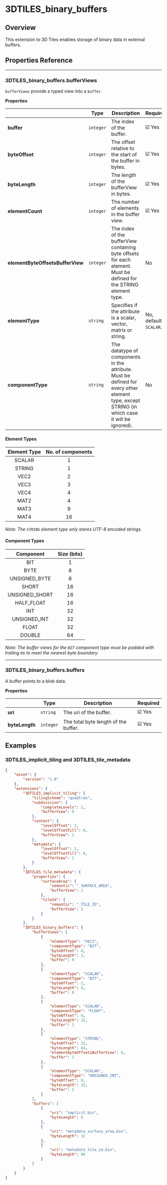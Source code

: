 # 3DTILES_binary_buffers

## Overview

This extension to 3D Tiles enables storage of binary data in external buffers.

## Properties Reference

---------------------------------------
### 3DTILES_binary_buffers.bufferViews

`bufferViews` provide a typed view into a `buffer`.

**Properties**

|   |Type|Description|Required|
|---|----|-----------|--------|
|**buffer**|`integer`|The index of the buffer.|☑️ Yes|
|**byteOffset**|`integer`|The offset relative to the start of the buffer in bytes.|☑️ Yes|
|**byteLength**|`integer`|The length of the bufferView in bytes.| ☑️ Yes|
|**elementCount**|`integer`|The number of elements in the buffer view.| ☑️ Yes|
|**elementByteOffsetsBufferView**|`integer`|The index of the bufferView containing byte offsets for each element. Must be defined for the STRING element type.|No|
|**elementType**|`string`|Specifies if the attribute is a scalar, vector, matrix or string.|No, default is `SCALAR`.|
|**componentType**|`string`|The datatype of components in the attribute. Must be defined for every other element type, except STRING (in which case it will be ignored).|No|


#### Element Types

| Element Type | No. of components |
|:------------:|:-----------------:|
| SCALAR | 1 |
| STRING | 1 |
| VEC2 | 2 |
| VEC3 | 3 | 
| VEC4 | 4 |
| MAT2 | 4 |
| MAT3 | 9 |
| MAT4 | 16 |

*Note: The `STRING` element type only stores UTF-8 encoded strings.*

#### Component Types

| Component | Size (bits) |
|:---------:|:------------:|
| BIT | 1 |
| BYTE | 8 |
| UNSIGNED_BYTE | 8 |
| SHORT | 16 |
| UNSIGNED_SHORT | 16 |
| HALF_FLOAT | 16 |
| INT | 32 |
| UNSIGNED_INT | 32 |
| FLOAT | 32 |
| DOUBLE | 64 |


*Note: The buffer views for the `BIT` component type must be padded with trailing `0`s to meet the nearest byte boundary.*

---------------------------------------
### 3DTILES_binary_buffers.buffers
A buffer points to a blob data.

**Properties**

|   |Type|Description|Required|
|---|----|-----------|--------|
|**uri**|`string`|The uri of the buffer.| ☑️ Yes|
|**byteLength**|`integer`|The total byte length of the buffer.| ☑️ Yes|

## Examples

### 3DTILES_implicit_tiling and 3DTILES_tile_metadata

```json
{
    "asset": {
        "version": "1.0"
    },
    "extensions": {
        "3DTILES_implicit_tiling": {
            "tilingScheme": "quadtree",
            "subdivision": {
                "completeLevels": 2,
                "bufferView": 0
            },
            "content": {
                "levelOffset": 2,
                "levelOffsetFill": 0,
                "bufferView": 1
            },
            "metadata": {
                "levelOffset": 2,
                "levelOffsetFill": 0,
                "bufferView": 1
            }
        },
        "3DTILES_tile_metadata": {
            "properties": {
                "surfaceArea": {
                    "semantic": "_SURFACE_AREA",
                    "bufferView": 2
                },
                "tileId": {
                    "semantic": "_TILE_ID",
                    "bufferView": 3
                }
            }
        },
        "3DTILES_binary_buffers": {
            "bufferViews": [
                {
                    "elementType": "VEC2",
                    "componentType": "BIT",
                    "byteOffset": 0,
                    "byteLength": 2,
                    "buffer": 0
                },
                {
                    "elementType": "SCALAR",
                    "componentType": "BIT",
                    "byteOffset": 2,
                    "byteLength": 4,
                    "buffer": 0
                },
                {
                    "elementType": "SCALAR",
                    "componentType": "FLOAT",
                    "byteOffset": 0,
                    "byteLength": 32,
                    "buffer": 1
                },
                {
                    "elementType": "STRING",
                    "byteOffset": 32,
                    "byteLength": 64,
                    "elementByteOffsetsBufferView": 4,
                    "buffer": 2
                },
                {
                    "elementType": "SCALAR",
                    "componentType": "UNSIGNED_INT",
                    "byteOffset": 0,
                    "byteLength": 32,
                    "buffer": 2
                }
            ],
            "buffers": [
                {
                    "uri": "implicit.bin",
                    "byteLength": 6
                },
                {
                    "uri": "metadata_surface_area.bin",
                    "byteLength": 32
                },
                {
                    "uri": "metadata_tile_id.bin",
                    "byteLength": 96
                }
            ]
        }
    }
}

```
